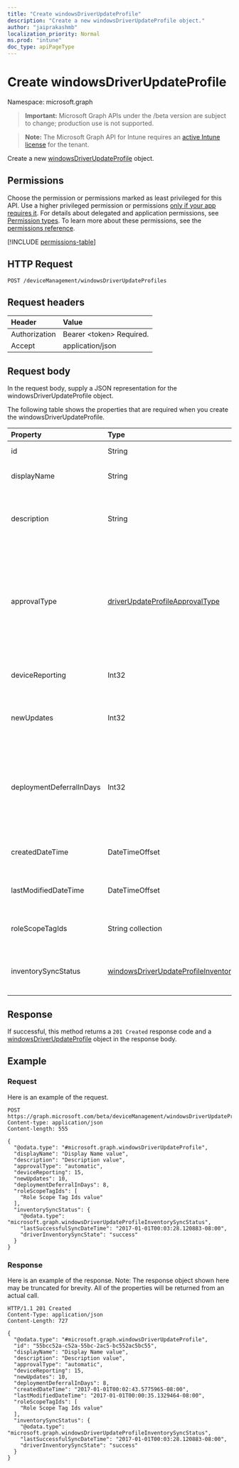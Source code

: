 ```yaml
---
title: "Create windowsDriverUpdateProfile"
description: "Create a new windowsDriverUpdateProfile object."
author: "jaiprakashmb"
localization_priority: Normal
ms.prod: "intune"
doc_type: apiPageType
---
```


# Create windowsDriverUpdateProfile

Namespace: microsoft.graph

> **Important:** Microsoft Graph APIs under the /beta version are subject to change; production use is not supported.

> **Note:** The Microsoft Graph API for Intune requires an [active Intune license](https://go.microsoft.com/fwlink/?linkid=839381) for the tenant.

Create a new [windowsDriverUpdateProfile](../resources/intune-softwareupdate-windowsdriverupdateprofile.md) object.

## Permissions
Choose the permission or permissions marked as least privileged for this API. Use a higher privileged permission or permissions [only if your app requires it](/graph/permissions-overview#best-practices-for-using-microsoft-graph-permissions). For details about delegated and application permissions, see [Permission types](/graph/permissions-overview#permission-types). To learn more about these permissions, see the [permissions reference](/graph/permissions-reference).

<!-- { "blockType": "permissions", "name": "intune_softwareupdate_windowsdriverupdateprofile_create" } -->
[!INCLUDE [permissions-table](../includes/permissions/intune-softwareupdate-windowsdriverupdateprofile-create-permissions.md)]

## HTTP Request
<!-- {
  "blockType": "ignored"
}
-->
``` http
POST /deviceManagement/windowsDriverUpdateProfiles
```

## Request headers
|Header|Value|
|:---|:---|
|Authorization|Bearer &lt;token&gt; Required.|
|Accept|application/json|

## Request body
In the request body, supply a JSON representation for the windowsDriverUpdateProfile object.

The following table shows the properties that are required when you create the windowsDriverUpdateProfile.

|Property|Type|Description|
|:---|:---|:---|
|id|String|The Intune policy id.|
|displayName|String|The display name for the profile.|
|description|String|The description of the profile which is specified by the user.|
|approvalType|[driverUpdateProfileApprovalType](../resources/intune-softwareupdate-driverupdateprofileapprovaltype.md)|Driver update profile approval type. For example, manual or automatic approval. Possible values are: `manual`, `automatic`.|
|deviceReporting|Int32|Number of devices reporting for this profile|
|newUpdates|Int32|Number of new driver updates available for this profile.|
|deploymentDeferralInDays|Int32|Deployment deferral settings in days, only applicable when ApprovalType is set to automatic approval.|
|createdDateTime|DateTimeOffset|The date time that the profile was created.|
|lastModifiedDateTime|DateTimeOffset|The date time that the profile was last modified.|
|roleScopeTagIds|String collection|List of Scope Tags for this Driver Update entity.|
|inventorySyncStatus|[windowsDriverUpdateProfileInventorySyncStatus](../resources/intune-softwareupdate-windowsdriverupdateprofileinventorysyncstatus.md)|Driver inventory sync status for this profile.|



## Response
If successful, this method returns a `201 Created` response code and a [windowsDriverUpdateProfile](../resources/intune-softwareupdate-windowsdriverupdateprofile.md) object in the response body.

## Example

### Request
Here is an example of the request.
``` http
POST https://graph.microsoft.com/beta/deviceManagement/windowsDriverUpdateProfiles
Content-type: application/json
Content-length: 555

{
  "@odata.type": "#microsoft.graph.windowsDriverUpdateProfile",
  "displayName": "Display Name value",
  "description": "Description value",
  "approvalType": "automatic",
  "deviceReporting": 15,
  "newUpdates": 10,
  "deploymentDeferralInDays": 8,
  "roleScopeTagIds": [
    "Role Scope Tag Ids value"
  ],
  "inventorySyncStatus": {
    "@odata.type": "microsoft.graph.windowsDriverUpdateProfileInventorySyncStatus",
    "lastSuccessfulSyncDateTime": "2017-01-01T00:03:28.120883-08:00",
    "driverInventorySyncState": "success"
  }
}
```

### Response
Here is an example of the response. Note: The response object shown here may be truncated for brevity. All of the properties will be returned from an actual call.
``` http
HTTP/1.1 201 Created
Content-Type: application/json
Content-Length: 727

{
  "@odata.type": "#microsoft.graph.windowsDriverUpdateProfile",
  "id": "55bcc52a-c52a-55bc-2ac5-bc552ac5bc55",
  "displayName": "Display Name value",
  "description": "Description value",
  "approvalType": "automatic",
  "deviceReporting": 15,
  "newUpdates": 10,
  "deploymentDeferralInDays": 8,
  "createdDateTime": "2017-01-01T00:02:43.5775965-08:00",
  "lastModifiedDateTime": "2017-01-01T00:00:35.1329464-08:00",
  "roleScopeTagIds": [
    "Role Scope Tag Ids value"
  ],
  "inventorySyncStatus": {
    "@odata.type": "microsoft.graph.windowsDriverUpdateProfileInventorySyncStatus",
    "lastSuccessfulSyncDateTime": "2017-01-01T00:03:28.120883-08:00",
    "driverInventorySyncState": "success"
  }
}
```
